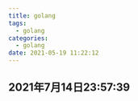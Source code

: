 ```yaml
---
title: golang
tags:
  - golang
categories:
  - golang
date: 2021-05-19 11:22:12
---
```


## 2021年7月14日23:57:39

